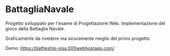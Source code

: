 # BattagliaNavale
Progetto sviluppato per l'esame di Progettazione Web. Implementazione del gioco della Battaglia Navale. 


Graficamente da rivedere ma sicuramente meglio del primo progetto. 

Demo: https://battleship-sisa.000webhostapp.com/

